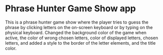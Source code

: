 # Phrase Hunter Game Show app

 This is a phrase hunter game show where the player tries to guess the phrase by clicking letters on the on-screen keyboard or by typing on the physical keyboard.
 Changed the background color of the game when active, the color of wrong chosen letters, color of displayed letters, chosen letters, and added a style to the border of the letter elements, and the title color.
